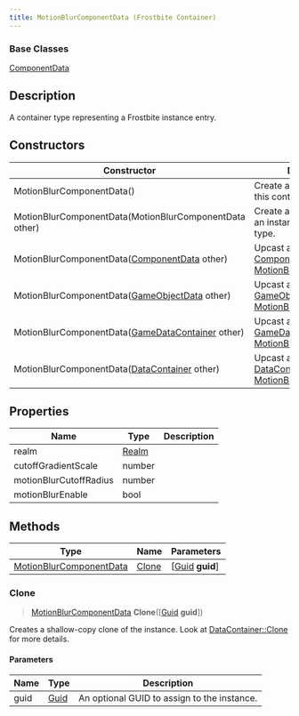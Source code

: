 ```yaml
---
title: MotionBlurComponentData (Frostbite Container)
---
```

### Base Classes

[ComponentData](ComponentData)

## Description

A container type representing a Frostbite instance entry.

## Constructors

| Constructor                                                                        | Description                                                                                                                           |
| ---------------------------------------------------------------------------------- | ------------------------------------------------------------------------------------------------------------------------------------- |
| MotionBlurComponentData()                                                          | Create a new instance of this container type.                                                                                         |
| MotionBlurComponentData(MotionBlurComponentData other)                             | Create a reference copy of an instance of the same type.                                                                              |
| MotionBlurComponentData([ComponentData](ComponentData) other)                      | Upcast an instance of type [ComponentData](ComponentData) to [MotionBlurComponentData](MotionBlurComponentData).                      |
| MotionBlurComponentData([GameObjectData](GameObjectData) other)                    | Upcast an instance of type [GameObjectData](GameObjectData) to [MotionBlurComponentData](MotionBlurComponentData).                    |
| MotionBlurComponentData([GameDataContainer](GameDataContainer) other)              | Upcast an instance of type [GameDataContainer](GameDataContainer) to [MotionBlurComponentData](MotionBlurComponentData).              |
| MotionBlurComponentData([DataContainer](/vext/ref/cls/shr/datacontainer) other) | Upcast an instance of type [DataContainer](/vext/ref/cls/shr/datacontainer) to [MotionBlurComponentData](MotionBlurComponentData). |

## Properties

| Name                   | Type           | Description |
| ---------------------- | -------------- | ----------- |
| realm                  | [Realm](Realm) |             |
| cutoffGradientScale    | number         |             |
| motionBlurCutoffRadius | number         |             |
| motionBlurEnable       | bool           |             |

## Methods

| Type                                               | Name            | Parameters                                     |
| -------------------------------------------------- | --------------- | ---------------------------------------------- |
| [MotionBlurComponentData](MotionBlurComponentData) | [Clone](#clone) | \[[Guid](/vext/ref/cls/shr/guid) **guid**\] |

### Clone

> [MotionBlurComponentData](MotionBlurComponentData) **Clone**(\[[Guid](/vext/ref/cls/shr/guid) **guid**\])

Creates a shallow-copy clone of the instance. Look at [DataContainer::Clone](/vext/ref/cls/shr/datacontainer#clone) for more details.

#### Parameters

| Name | Type         | Description                                 |
| ---- | ------------ | ------------------------------------------- |
| guid | [Guid](Guid) | An optional GUID to assign to the instance. |
